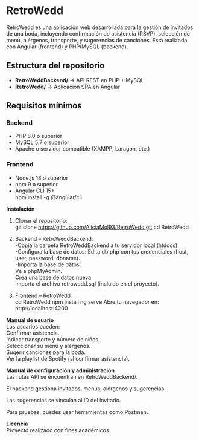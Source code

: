 # RetroWedd
RetroWedd es una aplicación web desarrollada para la gestión de invitados de una boda, incluyendo confirmación de asistencia (RSVP), selección de menú, alérgenos, transporte, y sugerencias de canciones. Está realizada con Angular (frontend) y PHP/MySQL (backend).

##  Estructura del repositorio

- **RetroWeddBackend/** → API REST en PHP + MySQL  
- **RetroWedd/** → Aplicación SPA en Angular

## Requisitos mínimos

### Backend
- PHP 8.0 o superior  
- MySQL 5.7 o superior  
- Apache o servidor compatible (XAMPP, Laragon, etc.)

### Frontend
- Node.js 18 o superior  
- npm 9 o superior  
- Angular CLI 15+  
  npm install -g @angular/cli

 **Instalación**
1. Clonar el repositorio:  
git clone https://github.com/AliciaMol93/RetroWedd.git
cd RetroWedd

2. Backend – RetroWeddBackend:  
-Copia la carpeta RetroWeddBackend a tu servidor local (htdocs).  
-Configura la base de datos: Edita db.php con tus credenciales (host, user, password, dbname).  
-Importa la base de datos:  
Ve a phpMyAdmin.    
Crea una base de datos nueva    
Importa el archivo retrowedd.sql (incluido en el proyecto).  

4. Frontend – RetroWedd  
cd RetroWedd
npm install
ng serve
Abre tu navegador en: http://localhost:4200

**Manual de usuario**  
Los usuarios pueden:    
  Confirmar asistencia.  
  Indicar transporte y número de niños.  
  Seleccionar su menú y alérgenos.  
  Sugerir canciones para la boda.  
  Ver la playlist de Spotify (al confirmar asistencia).

**Manual de configuración y administración**  
Las rutas API se encuentran en RetroWeddBackend/.  

El backend gestiona invitados, menús, alérgenos y sugerencias.  

Las sugerencias se vinculan al ID del invitado.  

Para pruebas, puedes usar herramientas como Postman.  

**Licencia**  
Proyecto realizado con fines académicos.
